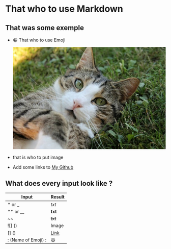 # That who to use Markdown

## That was some exemple
* :grinning: That who to use Emoji 
  
  ![](./cat_cats_eyes_cat_face_269574.jpg) 
* that is who to put image 
  
* Add some links to [My Github](https://github.com/SephyrothC)

## What does every input look like ?

| Input | Result |
|---|---|
| * or _ | *txt* |
| ** or __ | **txt** |
| ~~ | ~~txt~~ |
| ![] () | Image |
| [] () | [Link](https://en.seoultech.ac.kr/) |
| : (Name of Emoji) : | :smiley: |









